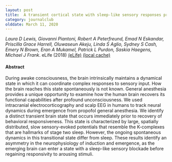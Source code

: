 ```yaml
---
layout: post
title:  A transient cortical state with sleep-like sensory responses precedes emergence from general anesthesia in humans (2018)
category: journalclub
olddate: March 11, 2020
---
```

 
*Laura D Lewis, Giovanni Piantoni, Robert A Peterfreund, Emad N Eskandar, Priscilla Grace Harrell, Oluwaseun Akeju, Linda S Aglio, Sydney S Cash, Emery N Brown, Eran A Mukamel, Patrick L Purdon, Saskia Haegens, Michael J Frank*. eLife (2018) 
[(eLife)](https://doi.org/10.7554/eLife.33250)
[(local cache)]({{site.url}}/journalclub/JCpapers/Lewis-Anesthesia.pdf)

#### Abstract
During awake consciousness, the brain intrinsically maintains a dynamical state in which it can coordinate complex responses to sensory input. How the brain reaches this state spontaneously is not known. General anesthesia provides a unique opportunity to examine how the human brain recovers its functional capabilities after profound unconsciousness. We used intracranial electrocorticography and scalp EEG in humans to track neural dynamics during emergence from propofol general anesthesia. We identify a distinct transient brain state that occurs immediately prior to recovery of behavioral responsiveness. This state is characterized by large, spatially distributed, slow sensory-evoked potentials that resemble the K-complexes that are hallmarks of stage two sleep. However, the ongoing spontaneous dynamics in this transitional state differ from sleep. These results identify an asymmetry in the neurophysiology of induction and emergence, as the emerging brain can enter a state with a sleep-like sensory blockade before regaining responsivity to arousing stimuli.